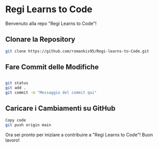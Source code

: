 # Regi Learns to Code

Benvenuto alla repo "Regi Learns to Code"!

## Clonare la Repository

```bash
git clone https://github.com/romankis95/Regi-learns-to-Code.git
```
## Fare Commit delle Modifiche
```bash

git status
git add .
git commit -m "Messaggio del commit qui"
```

## Caricare i Cambiamenti su GitHub
```bash
Copy code
git push origin main
```

Ora sei pronto per iniziare a contribuire a "Regi Learns to Code"! Buon lavoro!

